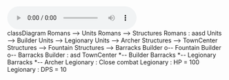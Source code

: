 <audio controls>
  <source src="a.mp3" type="audio/mp3">
  <p>Your browser doesn't support MP3 audio.</p>
</audio>

<script src="https://unpkg.com/mermaid@8.1.0/dist/mermaid.min.js"></script>

<div class="mermaid">
classDiagram
Romans --> Units
Romans --> Structures
Romans : aasd
Units --> Builder
Units --> Legionary
Units --> Archer
Structures --> TownCenter
Structures --> Fountain
Structures --> Barracks
Builder o-- Fountain
Builder o-- Barracks
Builder : asd
TownCenter *-- Builder
Barracks *-- Legionary
Barracks *-- Archer
Legionary : Close combat
Legionary : HP = 100
Legionary : DPS = 10
</div>